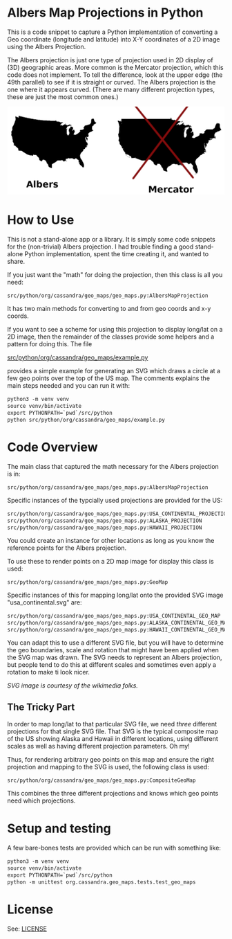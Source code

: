 # Albers Map Projections in Python

This is a code snippet to capture a Python implementation of converting a Geo coordinate (longitude and latitude) into X-Y coordinates of a 2D image using the Albers Projection.

The Albers projection is just one type of projection used in 2D display of (3D) geographic areas.  More common is the Mercator projection, which this code does not implement. To tell the difference, look at the upper edge (the 49th parallel) to see if it is straight or curved.  The Albers projection is the one where it appears curved. (There are many different projection types, these are just the most common ones.)

![Map Projection Types](images/projection-types.png "Map Projection Types")

# How to Use

This is not a stand-alone app or a library. It is simply some code snippets for the (non-trivial) Albers projection. I had trouble finding a good stand-alone Python implementation, spent the time creating it, and wanted to share.

If you just want the "math" for doing the projection, then this class is all you need:
```
src/python/org/cassandra/geo_maps/geo_maps.py:AlbersMapProjection
```
It has two main methods for converting to and from geo coords and x-y coords.

If you want to see a scheme for using this projection to display long/lat on a 2D image, then the remainder of the classes provide some helpers and a pattern for doing this.  The file

[src/python/org/cassandra/geo_maps/example.py](src/python/org/cassandra/geo_maps/example.py) 

provides a simple example for generating an SVG which draws a circle at a few geo points over the top of the US map. The comments explains the main steps needed and you can run it with:
```
python3 -m venv venv
source venv/bin/activate
export PYTHONPATH=`pwd`/src/python
python src/python/org/cassandra/geo_maps/example.py 
```


# Code Overview

The main class that captured the math necessary for the Albers projection is in:
```
src/python/org/cassandra/geo_maps/geo_maps.py:AlbersMapProjection
```

Specific instances of the typcially used projections are provided for the US:
```
src/python/org/cassandra/geo_maps/geo_maps.py:USA_CONTINENTAL_PROJECTION
src/python/org/cassandra/geo_maps/geo_maps.py:ALASKA_PROJECTION
src/python/org/cassandra/geo_maps/geo_maps.py:HAWAII_PROJECTION
```
You could create an instance for other locations as long as you know the reference points for the Albers projection.


To use these to render points on a 2D map image for display this class is used:

```
src/python/org/cassandra/geo_maps/geo_maps.py:GeoMap
```

Specific instances of this for mapping long/lat onto the provided SVG image "usa_continental.svg" are:
```
src/python/org/cassandra/geo_maps/geo_maps.py:USA_CONTINENTAL_GEO_MAP
src/python/org/cassandra/geo_maps/geo_maps.py:ALASKA_CONTINENTAL_GEO_MAP
src/python/org/cassandra/geo_maps/geo_maps.py:HAWAII_CONTINENTAL_GEO_MAP
```
You can adapt this to use a different SVG file, but you will have to determine the geo boundaries, scale and rotation that might have been applied when the SVG map was drawn. The SVG needs to represent an Albers projection, but people tend to do this at different scales and sometimes even apply a rotation to make ti look nicer.

*SVG image is courtesy of the wikimedia folks.*

## The Tricky Part

In order to map long/lat to that particular SVG file, we need *three* different projections for that single SVG file.  That SVG is the typical composite map of the US showing Alaska and Hawaii in different locations, using different scales as well as having different projection parameters. Oh my!

Thus, for rendering arbitrary geo points on this map and ensure the right projection and mapping to the SVG is used, the following class is used:
```
src/python/org/cassandra/geo_maps/geo_maps.py:CompositeGeoMap
```
This combines the three different projections and knows which geo points need which projections.

# Setup and testing

A few bare-bones tests are provided which can be run with something like:
```
python3 -m venv venv
source venv/bin/activate
export PYTHONPATH=`pwd`/src/python
python -m unittest org.cassandra.geo_maps.tests.test_geo_maps 
```

# License

See: [LICENSE](LICENSE)
